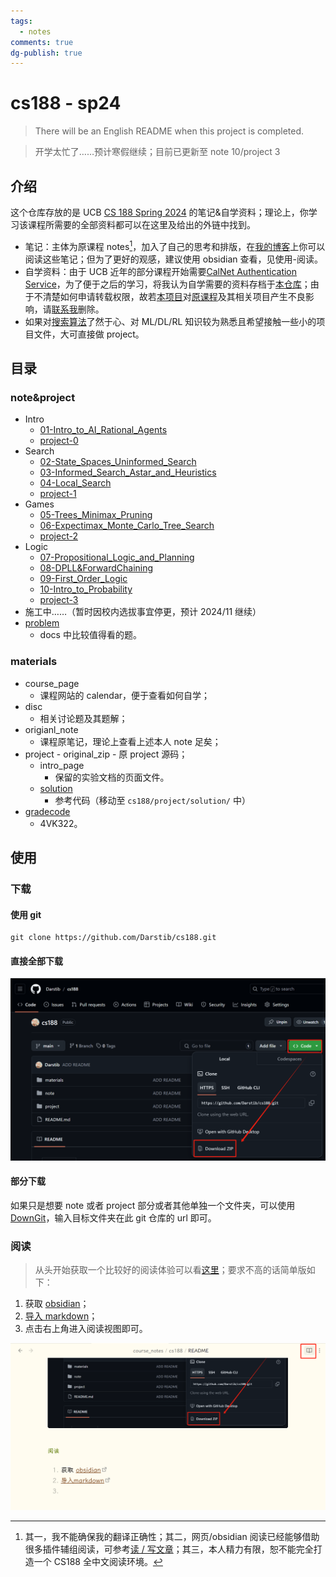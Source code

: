 ```yaml
---
tags:
  - notes
comments: true
dg-publish: true
---
```


# cs188 - sp24

> There will be an English README when this project is completed.

> 开学太忙了……预计寒假继续；目前已更新至 note 10/project 3

## 介绍

这个仓库存放的是 UCB [CS 188 Spring 2024](https://inst.eecs.berkeley.edu/~cs188/sp24/) 的笔记&自学资料；理论上，你学习该课程所需要的全部资料都可以在这里及给出的外链中找到。

- 笔记：主体为原课程 notes[^1]，加入了自己的思考和排版，在[我的博客](https://darstib.github.io/blog/note/CS188/)上你可以阅读这些笔记；但为了更好的观感，建议使用 obsidian 查看，见使用-阅读。
- 自学资料：由于 UCB 近年的部分课程开始需要[CalNet Authentication Service](https://auth.berkeley.edu/cas/login?service=https%3a%2f%2finst.eecs.berkeley.edu%2f%7ecs188%2fsp23%2f)，为了便于之后的学习，将我认为自学需要的资料存档于[本仓库](https://github.com/Darstib/cs188)；由于不清楚如何申请转载权限，故若[本项目](https://github.com/Darstib/cs188)对[原课程](https://inst.eecs.berkeley.edu/~cs188/sp24/)及其相关项目产生不良影响，请[联系我](https://darstib.github.io/blog/connect_me/)删除。
- 如果对[搜索算法](https://oi-wiki.org/search/)了然于心、对 ML/DL/RL 知识较为熟悉且希望接触一些小的项目文件，大可直接做 project。

[^1]: 其一，我不能确保我的翻译正确性；其二，网页/obsidian 阅读已经能够借助很多插件辅组阅读，可参考[读 / 写文章](https://darstib.github.io/blog/collection/Tools/#i4)；其三，本人精力有限，恕不能完全打造一个 CS188 全中文阅读环境。

## 目录

### note&project

- Intro
    - [01-Intro_to_AI_Rational_Agents](note/01-Intro_to_AI_Rational_Agents.md)
    - [project-0](project/project-0.md)
- Search
    - [02-State_Spaces_Uninformed_Search](note/02-State_Spaces_Uninformed_Search.md)
    - [03-Informed_Search_Astar_and_Heuristics](note/03-Informed_Search_Astar_and_Heuristics.md)
    - [04-Local_Search](note/04-Local_Search.md)
    - [project-1](project/project-1.md)
- Games
    - [05-Trees_Minimax_Pruning](note/05-Trees_Minimax_Pruning.md)
    - [06-Expectimax_Monte_Carlo_Tree_Search](note/06-Expectimax_Monte_Carlo_Tree_Search.md)
    - [project-2](project/project-2.md)
- Logic
    - [07-Propositional_Logic_and_Planning](note/07-Propositional_Logic_and_Planning.md)
    - [08-DPLL&ForwardChaining](note/08-DPLL&ForwardChaining.md)
    - [09-First_Order_Logic](note/09-First_Order_Logic.md)
    - [10-Intro_to_Probability](note/10-Intro_to_Probability.md)
    - [project-3](project/project-3.md)
- 施工中……（暂时因校内选拔事宜停更，预计 2024/11 继续）
- [problem](note/problem.md)
    - docs 中比较值得看的题。

### materials

- course_page
  - 课程网站的 calendar，便于查看如何自学；
- disc
  - 相关讨论题及其题解；
- origianl_note
  - 课程原笔记，理论上查看上述本人 note 足矣；
- project
      - original_zip
          - 原 project 源码；
    - intro_page
        - 保留的实验文档的页面文件。
    - [solution](https://github.com/Darstib/cs188/tree/main/project/solution)
        - 参考代码（移动至 `cs188/project/solution/` 中）
- [gradecode](https://www.gradescope.com/)
    - 4VK322。

## 使用

### 下载

#### 使用 git

```shell
git clone https://github.com/Darstib/cs188.git
```

#### 直接全部下载

![](attachments/README.png)

#### 部分下载

如果只是想要 note 或者 project 部分或者其他单独一个文件夹，可以使用 [DownGit](https://download-directory.github.io/)，输入目标文件夹在此 git 仓库的 url 即可。

### 阅读

> 从头开始获取一个比较好的阅读体验可以看[这里](https://darstib.github.io/blog/tutorial/begin/Obsidian_begin/#ii)；要求不高的话简单版如下：

1. 获取 [obsidian](https://obsidian.md)；
2. [导入 markdown](https://publish.obsidian.md/help-zh/import/markdown)；
3. 点击右上角进入阅读视图即可。

![](attachments/README-1.png)
